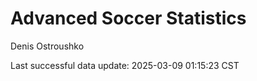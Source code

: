 # Advanced Soccer Statistics
Denis Ostroushko

<!-- gfm -->

Last successful data update: 2025-03-09 01:15:23 CST
